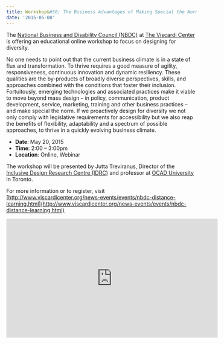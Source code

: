 ```yaml
---
title: Workshop&#58; The Business Advantages of Making Special the Norm
date: '2015-05-08'
---
```

The [National Business and Disability Council (NBDC)](http://www.viscardicenter.org/services/nbdc/)
at [The Viscardi Center](http://www.viscardicenter.org/)
is offering an educational online workshop to focus on designing for diversity.

No one needs to point out that the current business climate is in a state of flux
and transformation. To thrive requires a good measure of agility, responsiveness,
continuous innovation and dynamic resiliency. These qualities are the by-products of
broadly diverse perspectives, skills, and approaches combined with the conditions
that foster their inclusion. Fortuitously, emerging technologies and associated
practices make it viable to move beyond mass design – in policy, communication,
product development, service, marketing, training and other business practices –
and make special the norm. If we proactively design for diversity we not only comply
with legislative requirements for accessibility but we also reap the benefits of
flexibility, adaptability and a spectrum of possible approaches, to thrive in a
quickly evolving business climate.

- **Date**: May 20, 2015
- **Time**: 2:00 – 3:00pm
- **Location**: Online, Webinar

The workshop will be presented by Jutta Treviranus, Director of the
[Inclusive Design Research Centre (IDRC)](http://idrc.ocadu.ca/)
and professor at [OCAD University](http://ocadu.ca) in Toronto.

For more information or to register, visit [http://www.viscardicenter.org/news-events/events/nbdc-distance-learning.html](http://www.viscardicenter.org/news-events/events/nbdc-distance-learning.html)
<iframe width="560" height="315" src="https://www.youtube-nocookie.com/embed/cjXKHz
cQypw" frameborder="0" allow="autoplay; encrypted-media" allowfullscreen></iframe>
